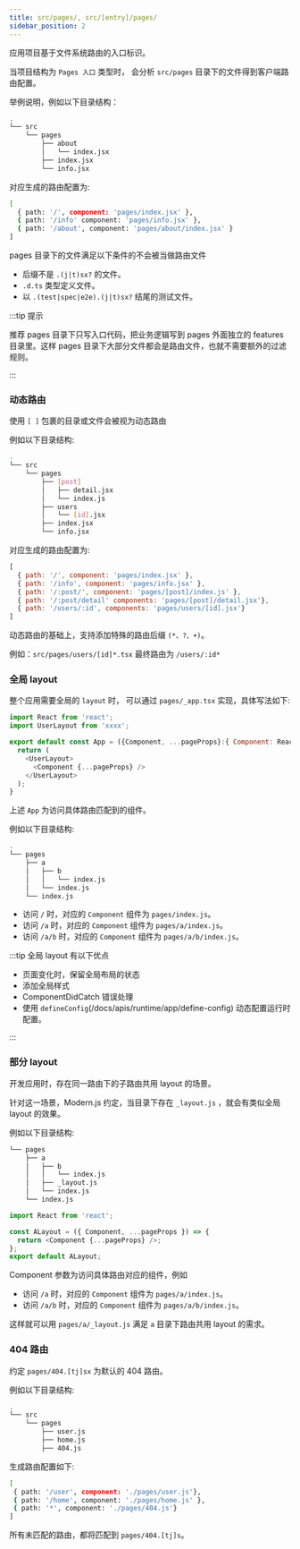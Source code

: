 ```yaml
---
title: src/pages/, src/[entry]/pages/
sidebar_position: 2
---
```


应用项目基于文件系统路由的入口标识。

当项目结构为 `Pages 入口` 类型时， 会分析 `src/pages` 目录下的文件得到客户端路由配置。


举例说明，例如以下目录结构：

```bash
.
└── src
    └── pages
        ├── about
        │   └── index.jsx
        ├── index.jsx
        └── info.jsx
```

对应生成的路由配置为:

```bash
[
  { path: '/', component: 'pages/index.jsx' },
  { path: '/info' component: 'pages/info.jsx' },
  { path: '/about', component: 'pages/about/index.jsx' }
]
```

pages 目录下的文件满足以下条件的不会被当做路由文件

- 后缀不是 `.(j|t)sx?` 的文件。
- `.d.ts` 类型定义文件。
- 以 `.(test|spec|e2e).(j|t)sx?` 结尾的测试文件。

:::tip 提示

推荐 pages 目录下只写入口代码，把业务逻辑写到 pages 外面独立的 features 目录里。这样 pages 目录下大部分文件都会是路由文件，也就不需要额外的过滤规则。

:::

### 动态路由

使用 `[ ]` 包裹的目录或文件会被视为动态路由

例如以下目录结构:

```bash
.
└── src
    └── pages
        ├── [post]
        │   ├── detail.jsx
        │   └── index.js
        ├── users
        │   └── [id].jsx
        ├── index.jsx
        └── info.jsx
```

对应生成的路由配置为:

```javascript
[
  { path: '/', component: 'pages/index.jsx' },
  { path: '/info', component: 'pages/info.jsx' },
  { path: '/:post/', component: 'pages/[post]/index.js' },
  { path: '/:post/detail' components: 'pages/[post]/detail.jsx'},
  { path: '/users/:id', components: 'pages/users/[id].jsx'}
]
```

动态路由的基础上，支持添加特殊的路由后缀 `(*、?、+)`。

例如：`src/pages/users/[id]*.tsx` 最终路由为 `/users/:id*`

### 全局 layout

整个应用需要全局的 `layout` 时， 可以通过 `pages/_app.tsx` 实现，具体写法如下:

```javascript
import React from 'react';
import UserLayout from 'xxxx';

export default const App = ({Component, ...pageProps}:{ Component: React.ComponentType}) => {
  return (
    <UserLayout>
      <Component {...pageProps} />
    </UserLayout>
  );
}
```

上述 `App` 为访问具体路由匹配到的组件。

例如以下目录结构:

```bash
.
└── pages
    ├── a
    │   ├── b
    │   │   └── index.js
    │   └── index.js
    └── index.js
```

- 访问 `/` 时，对应的 `Component` 组件为 `pages/index.js`。
- 访问 `/a` 时，对应的 `Component` 组件为 `pages/a/index.js`。
- 访问 `/a/b` 时，对应的 `Component` 组件为 `pages/a/b/index.js`。

:::tip 全局 layout 有以下优点

- 页面变化时，保留全局布局的状态
- 添加全局样式
- ComponentDidCatch 错误处理
- 使用 `defineConfig`(/docs/apis/runtime/app/define-config) 动态配置运行时配置。

:::

### 部分 layout

开发应用时，存在同一路由下的子路由共用 layout 的场景。

针对这一场景，Modern.js 约定，当目录下存在 `_layout.js` ，就会有类似全局 layout 的效果。

例如以下目录结构:

```bash
└── pages
    ├── a
    │   ├── b
    │   │   └── index.js
    │   ├── _layout.js
    │   └── index.js
    └── index.js
```

```javascript title="pages/a/_layout.js"
import React from 'react';

const ALayout = ({ Component, ...pageProps }) => {
  return <Component {...pageProps} />;
};
export default ALayout;
```

Component 参数为访问具体路由对应的组件，例如

- 访问 `/a` 时，对应的 `Component` 组件为 `pages/a/index.js`。
- 访问 `/a/b` 时，对应的 `Component` 组件为 `pages/a/b/index.js`。

这样就可以用 `pages/a/_layout.js` 满足 `a` 目录下路由共用 layout 的需求。

### 404 路由

约定 `pages/404.[tj]sx` 为默认的 404 路由。

例如以下目录结构:

```bash
.
└── src
    └── pages
        ├── user.js
        ├── home.js
        ├── 404.js
```

生成路由配置如下:

```bash
[
 { path: '/user', component: './pages/user.js'},
 { path: '/home', component: './pages/home.js' },
 { path: '*', component: './pages/404.js'}
]
```

所有未匹配的路由，都将匹配到 `pages/404.[tj]s`。
